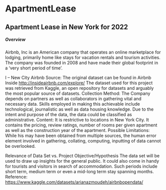 # ApartmentLease
## Apartment Lease in New York for 2022
##### Overview

Airbnb, Inc is an American company that operates an online marketplace for lodging, primarily home like stays for vacation rentals and tourism activities. The company was founded in 2008 and have made their global footprint in a ‘very short period of time’. 

I – New City Airbnb
Source: The original dataset can be found in Airbnb Inside http://insideairbnb.com/explore/
The dataset used for this project was retrieved from Kaggle, an open repository for datasets and arguably the most popular source of datasets.
Collection Method: The Company depends on partners as well as collaborators in gathering vital and necessary data. Skills employed in making this achievable include technological, journalistic as well as data housing knowledge. 
Due to the intent and purpose of the data, the data could be classified as administrative.
Content: It is restrictive to locations in New York City. It contains the pricing, review ratings, number of rooms per given apartment as well as the construction year of the apartment.
Possible Limitations: While his may have been obtained from multiple sources, the human error element involved in gathering, collating, computing, inputting of data cannot be overlooked. 

Relevance of Data Set vs. Project Objective/Hypothesis
The data set will be used to draw up insights for the general public. It could also come in handy for tourists and visitors in search of accommodation. Such periods include short term, medium term or even a mid-long term stay spanning months. 
Reference: https://www.kaggle.com/datasets/arianazmoudeh/airbnbopendata/
